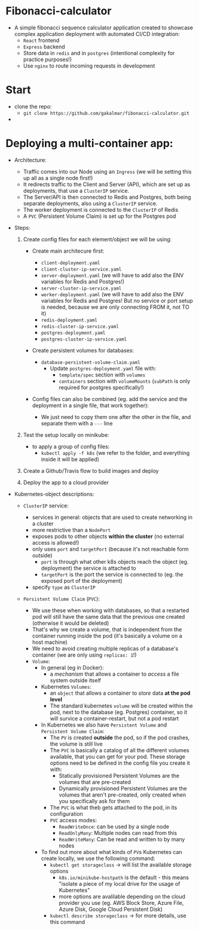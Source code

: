 # Fibonacci-calculator
- A simple fibonacci sequence calculator application created to showcase complex application deployment with automated CI/CD integration:
    - `React` frontend
    - `Express` backend
    - Store data in `redis` and in `postgres` (intentional complexity for practice purposes!)
    - Use `nginx` to route incoming requests in development

# Start
- clone the repo:
    - `git clone https://github.com/gakalmar/fibonacci-calculator.git`
- 

# Deploying a multi-container app:
- Architecture:
    - Traffic comes into our Node using an `Ingress` (we will be setting this up all as a single node first!)
    - It redirects traffic to the Client and Server (API), which are set up as deployments, that use a `ClusterIP` service.
    - The Server/API is then connected to Redis and Postgres, both being separate deployments, also using a `ClusterIP` service.
    - The worker deployment is connected to the `ClusterIP` of Redis
    - A `PVC` (Persistent Volume Claim) is set up for the Postgres pod

- Steps:
    1. Create config files for each element/object we will be using:
        - Create main architecure first:
            - `client-deployment.yaml`
            - `client-cluster-ip-service.yaml`
            - `server-deployment.yaml` (we will have to add also the ENV variables for Redis and Postgres!)
            - `server-cluster-ip-service.yaml`
            - `worker-deployment.yaml` (we will have to add also the ENV variables for Redis and Postgres! But no service or port setup is needed, because we are only connecting FROM it, not TO it)
            - `redis-deployment.yaml`
            - `redis-cluster-ip-service.yaml`
            - `postgres-deployment.yaml`
            - `postgres-cluster-ip-service.yaml`

        - Create persistent volumes for databases: 
            - `database-persistent-volume-claim.yaml`
                - Update `postgres-deployment.yaml` file with:
                    - `template/spec` section with `volumes`
                    - `containers` section with `volumeMounts` (`subPath` is only required for postgres specifically!)

        - Config files can also be combined (eg. add the service and the deployment in a single file, that work together):
            - We just need to copy them one after the other in the file, and separate them with a `---` line
    
    2. Test the setup locally on minikube:
        - to apply a group of config files:
            - `kubectl apply -f k8s` (we refer to the folder, and everything inside it will be applied)

    3. Create a Github/Travis flow to build images and deploy
    4. Deploy the app to a cloud provider

- Kubernetes-object descriptions:
    - `ClusterIP` service:
        - services in general: objects that are used to create networking in a cluster
        - more restrictive than a `NodePort`
        - exposes pods to other objects **within the cluster** (no external access is allowed!)
        - only uses `port` and `targetPort` (because it's not reachable form outside)
            - `port` is through what other k8s objects reach the object (eg. deployment) the service is attached to
            - `targetPort` is the port the service is connected to (eg. the exposed port of the deployment)
        - specify `type` as `ClusterIP`
    
    - `Persistent Volume Claim` (`PVC`):
        - We use these when working with databases, so that a restarted pod will still have the same data that the previous one created (otherwise it would be deleted)
        - That's why we create a volume, that is independent from the container running inside the pod (it's basically a volume on a host machine)
        - We need to avoid creating multiple replicas of a database's container (we are only using `replicas: 1`!)
        - `Volume`:
            - In general (eg in Docker): 
                - a *mechanism* that allows a container to *access* a file system outside itself
            - Kubernetes `Volumes`: 
                - an `object` that allows a container to *store* data **at the pod level** 
                - The standard kubernetes `volume` will be created within the pod, next to the database (eg. Postgres) container, so it will survice a container-restart, but not a pod restart
            - In Kubernetes we also have `Persistent Volume` and `Persistent Volume Claim`:
                - The `PV` is created **outside** the pod, so if the pod crashes, the volume is still live
                - The `PVC` is basically a catalog of all the different volumes available, that you can get for your pod. These storage options need to be defined in the config file you create it with:
                    - Statically provisioned Persistent Volumes are the volumes that are pre-created
                    - Dynamically provisioned Persistent Volumes are the volumes that aren't pre-created, only created when you specifically ask for them
                - The `PVC` is what theb gets attached to the pod, in its configuration
                - `PVC` access modes:
                    - `ReadWriteOnce`: can be used by a single node
                    - `ReadOnlyMany`: Multiple nodes can read from this
                    - `ReadWriteMany`: Can be read and written to by many nodes
            - To find out more about what kinds of `PV`s Kubernetes can create locally, we use the following command:
                - `kubectl get storageclass` -> will list the available storage options
                    - `k8s.io/minikube-hostpath` is the default - this means "isolate a piece of my local drive for the usage of Kubernetes"
                    - more options are avalilable depending on the cloud provider you use (eg. AWS Block Store, Azure File, Azure Disk, Google Cloud Persistent Disk)
                - `kubectl describe storageclass` -> for more details, use this command